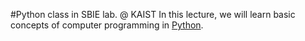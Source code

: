 #Python class in SBIE lab. @ KAIST
In this lecture, we will learn basic concepts of computer programming in [Python](http://www.python.org). 

